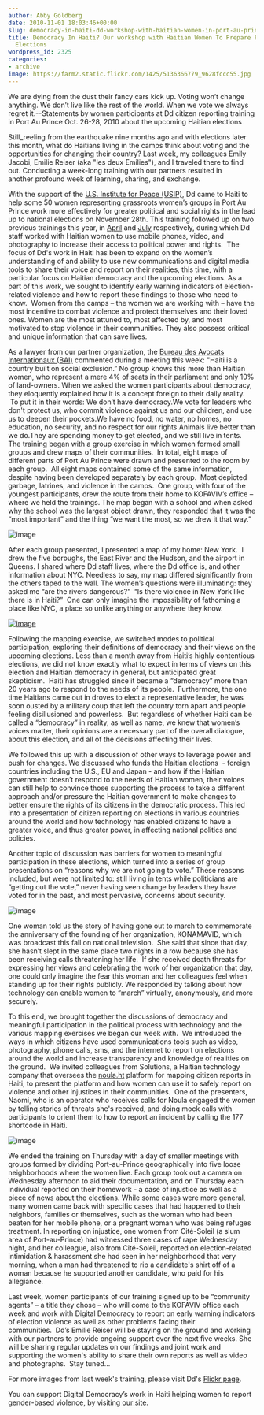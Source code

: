 ```yaml
---
author: Abby Goldberg
date: 2010-11-01 18:03:46+00:00
slug: democracy-in-haiti-dd-workshop-with-haitian-women-in-port-au-prince-to-prepare-for-november-elections
title: Democracy In Haiti? Our workshop with Haitian Women To Prepare For November
  Elections
wordpress_id: 2325
categories:
- archive
image: https://farm2.static.flickr.com/1425/5136366779_9628fccc55.jpg
---
```

We are dying from the dust their fancy cars kick up.
Voting won’t change anything.
We don’t live like the rest of the world.
When we vote we always regret it.--Statements by women participants at Dd citizen reporting training in Port Au Prince Oct. 26-28, 2010 about the upcoming Haitian elections



Still_reeling from the earthquake nine months ago and with elections later this month, what do Haitians living in the camps think about voting and the opportunities for changing their country? Last week, my colleagues Emily Jacobi, Emilie Reiser (aka "les deux Emilies"), and I traveled there to find out. Conducting a week-long training with our partners resulted in another profound week of learning, sharing, and exchange.

With the support of the [U.S. Institute for Peace (USIP)](/archive/announcing-support-from-us-institute-of-peace-for-haiti-program/), Dd came to Haiti to help some 50 women representing grassroots women’s groups in Port Au Prince work more effectively for greater political and social rights in the lead up to national elections on November 28th. This training followed up on two previous trainings this year, in [April](/archive/reflections-from-a-week-among-haitis-women/) and [July](http://digital-democracy.org/2010/08/02/direct-diplomacy-with-haiti/) respectively, during which Dd staff worked with Haitian women to use mobile phones, video, and photography to increase their access to political power and rights.  The focus of Dd's work in Haiti has been to expand on the women’s understanding of and ability to use new communications and digital media tools to share their voice and report on their realities, this time, with a particular focus on Haitian democracy and the upcoming elections. As a part of this work, we sought to identify early warning indicators of election-related violence and how to report these findings to those who need to know.  Women from the camps – the women we are working with – have the most incentive to combat violence and protect themselves and their loved ones. Women are the most attuned to, most affected by, and most motivated to stop violence in their communities. They also possess critical and unique information that can save lives.

As a lawyer from our partner organization, the [Bureau des Avocats Internationaux (BAI)](http://ijdh.org/) commented during a meeting this week: "Haiti is a country built on social exclusion.” No group knows this more than Haitian women, who represent a mere 4% of seats in their parliament and only 10% of land-owners. When we asked the women participants about democracy, they eloquently explained how it is a concept foreign to their daily reality.  To put it in their words:
We don’t have democracy.We vote for leaders who don't protect us, who commit violence against us and our children, and use us to deepen their pockets.We have no food, no water, no homes, no education, no security, and no respect for our rights.Animals live better than we do.They are spending money to get elected, and we still live in tents.
The training began with a group exercise in which women formed small groups and drew maps of their communities.  In total, eight maps of different parts of Port Au Prince were drawn and presented to the room by each group.  All eight maps contained some of the same information, despite having been developed separately by each group.  Most depicted garbage, latrines, and violence in the camps.  One group, with four of the youngest participants, drew the route from their home to KOFAVIV’s office – where we held the trainings. The map began with a school and when asked why the school was the largest object drawn, they responded that it was the “most important” and the thing “we want the most, so we drew it that way.”

![image](https://farm2.static.flickr.com/1425/5136366779_9628fccc55.jpg)

After each group presented, I presented a map of my home: New York.  I drew the five boroughs, the East River and the Hudson, and the airport in Queens. I shared where Dd staff lives, where the Dd office is, and other information about NYC. Needless to say, my map differed significantly from the others taped to the wall. The women’s questions were illuminating: they asked me “are the rivers dangerous?”  “Is there violence in New York like there is in Haiti?”  One can only imagine the impossibility of fathoming a place like NYC, a place so unlike anything or anywhere they know.

[![image](http://digital-democracy.org/wp-content/uploads/2010/11/AGPresentingMapHaiti-200x300.jpg)](/archive/democracy-in-haiti-dd-workshop-with-haitian-women-in-port-au-prince-to-prepare-for-november-elections/agpresentingmaphaiti/)

Following the mapping exercise, we switched modes to political participation, exploring their definitions of democracy and their views on the upcoming elections. Less than a month away from Haiti’s highly contentious elections, we did not know exactly what to expect in terms of views on this election and Haitian democracy in general, but anticipated great skepticism.  Haiti has struggled since it became a “democracy” more than 20 years ago to respond to the needs of its people.  Furthermore, the one time Haitians came out in droves to elect a representative leader, he was soon ousted by a military coup that left the country torn apart and people feeling disillusioned and powerless.  But regardless of whether Haiti can be called a “democracy” in reality, as well as name, we knew that women’s voices matter, their opinions are a necessary part of the overall dialogue, about this election, and all of the decisions affecting their lives.

We followed this up with a discussion of other ways to leverage power and push for changes. We discussed who funds the Haitian elections  - foreign countries including the U.S., EU and Japan - and how if the Haitian government doesn’t respond to the needs of Haitian women, their voices can still help to convince those supporting the process to take a different approach and/or pressure the Haitian government to make changes to better ensure the rights of its citizens in the democratic process. This led into a presentation of citizen reporting on elections in various countries around the world and how technology has enabled citizens to have a greater voice, and thus greater power, in affecting national politics and policies.

Another topic of discussion was barriers for women to meaningful participation in these elections, which turned into a series of group presentations on “reasons why we are not going to vote.” These reasons included, but were not limited to: still living in tents while politicians are “getting out the vote,” never having seen change by leaders they have voted for in the past, and most pervasive, concerns about security.

![image](https://farm2.static.flickr.com/1201/5127286084_06d7c880a3.jpg)

One woman told us the story of having gone out to march to commemorate the anniversary of the founding of her organization, KONAMAVID, which was broadcast this fall on national television.  She said that since that day, she hasn’t slept in the same place two nights in a row because she has been receiving calls threatening her life.  If she received death threats for expressing her views and celebrating the work of her organization that day, one could only imagine the fear this woman and her colleagues feel when standing up for their rights publicly. We responded by talking about how technology can enable women to “march” virtually, anonymously, and more securely.

To this end, we brought together the discussions of democracy and meaningful participation in the political process with technology and the various mapping exercises we began our week with.  We introduced the ways in which citizens have used communications tools such as video, photography, phone calls, sms, and the internet to report on elections around the world and increase transparency and knowledge of realities on the ground.  We invited colleagues from Solutions, a Haitian technology company that oversees the [noula.ht](http://noula.ht/) platform for mapping citizen reports in Haiti, to present the platform and how women can use it to safely report on violence and other injustices in their communities.  One of the presenters, Naomi, who is an operator who receives calls for Noula engaged the women by telling stories of threats she's received, and doing mock calls with participants to orient them to how to report an incident by calling the 177 shortcode in Haiti.

![image](https://farm2.static.flickr.com/1065/5127293844_b684611d8f.jpg)

We ended the training on Thursday with a day of smaller meetings with groups formed by dividing Port-au-Prince geographically into five loose neighborhoods where the women live. Each group took out a camera on Wednesday afternoon to aid their documentation, and on Thursday each individual reported on their homework - a case of injustice as well as a piece of news about the elections. While some cases were more general, many women came back with specific cases that had happened to their neighbors, families or themselves, such as the woman who had been beaten for her mobile phone, or a pregnant woman who was being refuges treatment. In reporting on injustice, one women from Cité-Soleil (a slum area of Port-au-Prince) had witnessed three cases of rape Wednesday night, and her colleague, also from Cité-Soleil, reported on election-related intimidation & harassment she had seen in her neighborhood that very morning, when a man had threatened to rip a candidate's shirt off of a woman because he supported another candidate, who paid for his allegiance.

Last week, women participants of our training signed up to be “community agents” – a title they chose – who will come to the KOFAVIV office each week and work with Digital Democracy to report on early warning indicators of election violence as well as other problems facing their communities.  Dd’s Emilie Reiser will be staying on the ground and working with our partners to provide ongoing support over the next five weeks. She will be sharing regular updates on our findings and joint work and supporting the women's ability to share their own reports as well as video and photographs.  Stay tuned…

For more images from last week's training, please visit Dd's [Flickr page](www.flickr.com/photos/digitaldemocracy).

You can support Digital Democracy’s work in Haiti helping women to report gender-based violence, by visiting [our site](http://digital-democracy.org/get-involved/).
